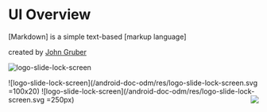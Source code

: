 UI Overview
===========
[Markdown] is a simple text-based [markup language]

created by [John Gruber]
  
[John Gruber]: http://daringfireball.net

![logo-slide-lock-screen](/android-doc-odm/res/logo-slide-lock-screen.svg)

![logo-slide-lock-screen](/android-doc-odm/res/logo-slide-lock-screen.svg =100x20)
![logo-slide-lock-screen](/android-doc-odm/res/logo-slide-lock-screen.svg =250px)
<img style="float: right" src="/android-doc-odm/res/logo-slide-lock-screen.svg" />